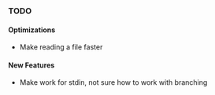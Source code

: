 ### TODO

#### Optimizations
- Make reading a file faster

#### New Features
- Make work for stdin, not sure how to work with branching
